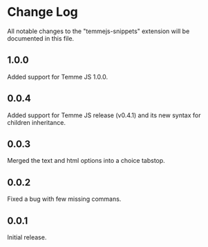 # Change Log
All notable changes to the "temmejs-snippets" extension will be documented in this file.

## 1.0.0
Added support for Temme JS 1.0.0.

## 0.0.4
Added support for Temme JS release (v0.4.1) and its new syntax for children inheritance.

## 0.0.3
Merged the text and html options into a choice tabstop.

## 0.0.2
Fixed a bug with few missing commans.

## 0.0.1
Initial release.
